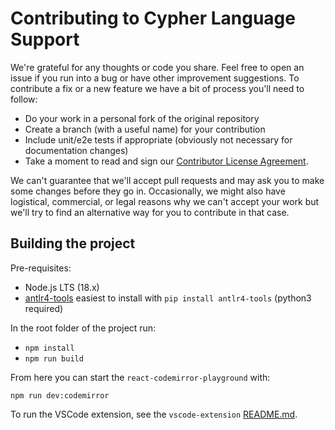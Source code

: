 # Contributing to Cypher Language Support

We're grateful for any thoughts or code you share. Feel free to open an issue if you run into a bug or have other improvement suggestions. To contribute a fix or a new feature we have a bit of process you'll need to follow:

- Do your work in a personal fork of the original repository
- Create a branch (with a useful name) for your contribution
- Include unit/e2e tests if appropriate (obviously not necessary for documentation changes)
- Take a moment to read and sign our [Contributor License Agreement](https://neo4j.com/developer/cla).

We can't guarantee that we'll accept pull requests and may ask you to make some changes before they go in.
Occasionally, we might also have logistical, commercial, or legal reasons why we can't accept your work but we'll try to find an alternative way for you to contribute in that case.

## Building the project

Pre-requisites:

- Node.js LTS (18.x)
- [antlr4-tools](https://github.com/antlr/antlr4-tools) easiest to install with `pip install antlr4-tools` (python3 required)

In the root folder of the project run:

- `npm install`
- `npm run build`

From here you can start the `react-codemirror-playground` with:

`npm run dev:codemirror`

To run the VSCode extension, see the `vscode-extension` [README.md](./packages/vscode-extension/).
